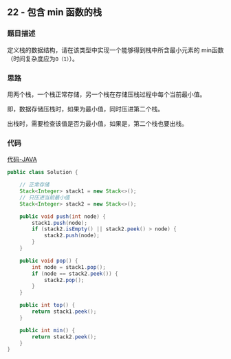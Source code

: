 ## 22 - 包含 min 函数的栈

### 题目描述

定义栈的数据结构，请在该类型中实现一个能够得到栈中所含最小元素的 min函数（时间复杂度应为`O（1）`）。

### 思路

用两个栈，一个栈正常存储，另一个栈在存储压栈过程中每个当前最小值。

即，数据存储压栈时，如果为最小值，同时压进第二个栈。

出栈时，需要检查该值是否为最小值，如果是，第二个栈也要出栈。
### 代码
[代码-JAVA](Solution.java)

```java
public class Solution {

    // 正常存储
    Stack<Integer> stack1 = new Stack<>();
    // 只压进当前最小值
    Stack<Integer> stack2 = new Stack<>();

    public void push(int node) {
        stack1.push(node);
        if (stack2.isEmpty() || stack2.peek() > node) {
            stack2.push(node);
        }
    }

    public void pop() {
        int node = stack1.pop();
        if (node == stack2.peek()) {
            stack2.pop();
        }
    }

    public int top() {
        return stack1.peek();
    }

    public int min() {
        return stack2.peek();
    }
}
```